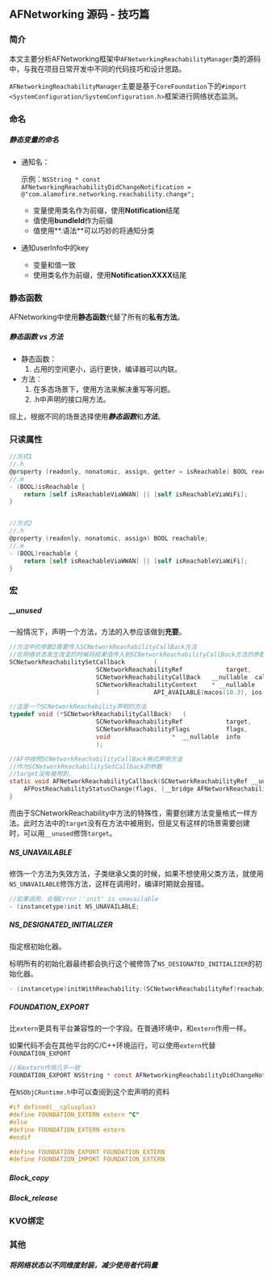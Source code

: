 ## AFNetworking 源码 - 技巧篇

### 简介

本文主要分析AFNetworking框架中`AFNetworkingReachabilityManager`类的源码中，与我在项目日常开发中不同的代码技巧和设计思路。

`AFNetworkingReachabilityManager`主要是基于`CoreFoundation`下的`#import <SystemConfiguration/SystemConfiguration.h>`框架进行网络状态监测。



### 命名

##### 静态变量的命名

- 通知名：

  示例：`NSString * const AFNetworkingReachabilityDidChangeNotification = @"com.alamofire.networking.reachability.change";`

  - 变量使用类名作为前缀，使用**Notification**结尾
  - 值使用**bundleId**作为前缀
  - 值使用**.语法**可以巧妙的将通知分类

- 通知userInfo中的key

  - 变量和值一致
  - 使用类名作为前缀，使用**NotificationXXXX**结尾



### 静态函数

AFNetworking中使用**静态函数**代替了所有的**私有方法**。

##### *静态函数* vs *方法*

- 静态函数：
  1. 占用的空间更小，运行更快，编译器可以内联。
- 方法：
  1. 在多态场景下，使用方法来解决重写等问题。
  2. .h中声明的接口用方法。

综上，根据不同的场景选择使用***静态函数***和***方法***。



### 只读属性

```objective-c
//方式1
//.h
@property (readonly, nonatomic, assign, getter = isReachable) BOOL reachable;
//.m
- (BOOL)isReachable {
    return [self isReachableViaWWAN] || [self isReachableViaWiFi];
}


//方式2
//.h
@property (readonly, nonatomic, assign) BOOL reachable;
//.m
- (BOOL)reachable {
    return [self isReachableViaWWAN] || [self isReachableViaWiFi];
}

```



### 宏

##### __unused

一般情况下，声明一个方法，方法的入参应该做到**充要**。

```objective-c
//方法中的参数2需要传入SCNetworkReachabilityCallBack方法
//在网络状态发生改变的时候将结果值传入到SCNetworkReachabilityCallBack方法的参数1和参数2
SCNetworkReachabilitySetCallback		(
						SCNetworkReachabilityRef			target,
						SCNetworkReachabilityCallBack	__nullable	callout,
						SCNetworkReachabilityContext	* __nullable	context
						)				API_AVAILABLE(macos(10.3), ios(2.0));

//这是一个SCNetworkReachability声明的方法
typedef void (*SCNetworkReachabilityCallBack)	(
						SCNetworkReachabilityRef			target,
						SCNetworkReachabilityFlags			flags,
						void			     *	__nullable	info
						);

//AF中按照SCNetworkReachabilityCallBack格式声明方法
//作为SCNetworkReachabilitySetCallback的参数
//target没有被用到，
static void AFNetworkReachabilityCallback(SCNetworkReachabilityRef __unused target, SCNetworkReachabilityFlags flags, void *info) {
    AFPostReachabilityStatusChange(flags, (__bridge AFNetworkReachabilityStatusCallback)info);
}

```

而由于SCNetworkReachability中方法的特殊性，需要创建方法变量格式一样方法。此时方法中的`target`没有在方法中被用到，但是又有这样的场景需要创建时，可以用`__unused`修饰`target`。



##### NS_UNAVAILABLE

修饰一个方法为失效方法，子类继承父类的时候，如果不想使用父类方法，就使用`NS_UNAVAILABLE`修饰方法，这样在调用时，编译时期就会报错。

```objective-c
//如果调用，会报Error：'init' is unavailable
- (instancetype)init NS_UNAVAILABLE;
```



##### NS_DESIGNATED_INITIALIZER

指定根初始化器。

标明所有的初始化器最终都会执行这个被修饰了`NS_DESIGNATED_INITIALIZER`的初始化器。

```objective-c
- (instancetype)initWithReachability:(SCNetworkReachabilityRef)reachability NS_DESIGNATED_INITIALIZER;
```



##### FOUNDATION_EXPORT

比`extern`更具有平台兼容性的一个字段。在普通环境中，和`extern`作用一样。

如果代码不会在其他平台的C/C++环境运行，可以使用`extern`代替`FOUNDATION_EXPORT`

```objective-c
//和extern作用几乎一致
FOUNDATION_EXPORT NSString * const AFNetworkingReachabilityDidChangeNotification;
```

在`NSObjCRuntime.h`中可以查阅到这个宏声明的资料

```objective-c
#if defined(__cplusplus)
#define FOUNDATION_EXTERN extern "C"
#else
#define FOUNDATION_EXTERN extern
#endif

#define FOUNDATION_EXPORT FOUNDATION_EXTERN
#define FOUNDATION_IMPORT FOUNDATION_EXTERN
```



##### Block_copy

##### Block_release



### KVO绑定



### 其他

##### 将网络状态以不同维度封装，减少使用者代码量







### 